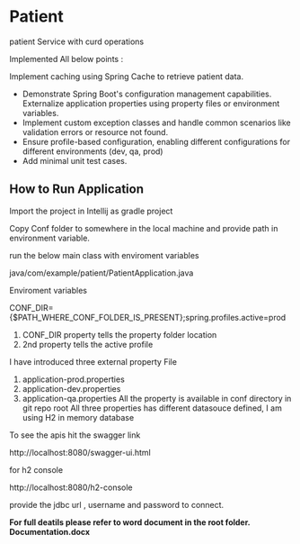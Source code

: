 # Patient
patient Service with curd operations

Implemented All below points :

Implement caching using Spring Cache to retrieve patient data.
- Demonstrate Spring Boot's configuration management capabilities. Externalize application
properties using property files or environment variables.
- Implement custom exception classes and handle common scenarios like validation errors or
resource not found.
- Ensure profile-based configuration, enabling different configurations for different environments
(dev, qa, prod)
- Add minimal unit test cases.

How to Run Application
-------------------------------------------------------
Import the project in Intellij as gradle project

Copy Conf folder to somewhere in the local machine and provide path in environment variable.

run the below main class with enviroment variables

java/com/example/patient/PatientApplication.java

Enviroment variables

CONF_DIR={$PATH_WHERE_CONF_FOLDER_IS_PRESENT};spring.profiles.active=prod

1. CONF_DIR property tells the property folder location
2. 2nd property tells the active profile

I have introduced three external property File
1. application-prod.properties
2. application-dev.properties
3. application-qa.properties
All the property is available in conf directory in git repo root
All three properties has different datasouce defined, I am using H2 in memory database

To see the apis hit the swagger link

http://localhost:8080/swagger-ui.html

for h2 console

http://localhost:8080/h2-console

provide the jdbc url , username and password to connect.



**For full deatils please refer to word document in the root folder.
Documentation.docx**





